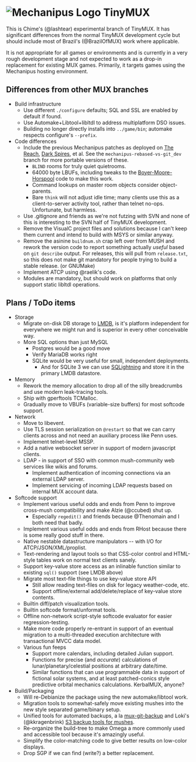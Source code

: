 # ![Mechanipus Logo](http://mechanipus.com/img/mechanipus-logo-outline64.png) TinyMUX

This is Chime's (@lashtear) experimental branch of TinyMUX.  It has significant differences from the normal TinyMUX development cycle but should include most of Brazil's (@BrazilOfMUX) work where applicable.

It is not appropriate for all games or environments and is currently in a very rough development stage and not expected to work as a drop-in replacement for existing MUX games.  Primarily, it targets games using the Mechanipus hosting environment.

## Differences from other MUX branches

* Build infrastructure
  * Use different `./configure` defaults; SQL and SSL are enabled by default if found.
  * Use Automake+Libtool+libltdl to address multiplatform DSO issues.
  * Building no longer directly installs into `../game/bin`; automake respects configure's `--prefix`.
* Code differences
  * Include the previous Mechanipus patches as deployed on [The Reach](http://thereachmux.org/), [Dark Spires](http://darkspires.org/), et al.  See the `mechanipus-rebased-vs-git_dev` branch for more portable versions of these.
	* `BLIND` rooms for truly quiet quietrooms.
	* 64000 byte LBUFs, including tweaks to the [Boyer-Moore-Horspool](http://en.wikipedia.org/wiki/Boyer%E2%80%93Moore%E2%80%93Horspool_algorithm) code to make this work.
	* Command lookups on master room objects consider object-parents.
	* Bare `think` will not adjust idle time; many clients use this as a client-to-server activity tool, rather than telnet no-ops.  Unfortunate, but harmless.
  * Use .gitignore and friends as we're not futzing with SVN and none of this is interesting to the SVN half of TinyMUX development.
  * Remove the VisualC project files and solutions because I can't keep them current and intend to build with MSYS or similar anyway.
  * Remove the asinine `buildnum.sh` crap left over from MUSH and rework the version code to report something actually *useful* based on `git describe` output.  For releases, this will pull from `release.txt`, so this does not make git mandatory for people trying to build a stable release.  (or GNUMake)
  * Implement ATCP using @raelik's code.
  * Modules are mandatory, but should work on platforms that only support static libltdl operations.

## Plans / ToDo items

* Storage
  * Migrate on-disk DB storage to [LMDB](http://symas.com/mdb/), is it's platform independent for everywhere we might run and is superior in every other conceivable way.
  * More SQL options than just MySQL
	* Postgres would be a good move
	* Verify MariaDB works right
	* SQLite would be very useful for small, independent deployments.
	  * And for SQLite 3 we can use [SQLightning](https://gitorious.org/mdb/sqlightning/source/5a70c78cc0c7b9393ff1373905bf1a852cfab3bc:) and store it in the primary LMDB datastore.
* Memory
  * Rework the memory allocation to drop all of the silly breadcrumbs and use modern leak-tracing tools.
  * Ship with gperftools TCMalloc.
  * Gradually move to VBUFs (variable-size buffers) for most softcode support.
* Network
  * Move to libevent.
  * Use TLS session serialization on `@restart` so that we can carry clients across and not need an auxiliary process like Penn uses.
  * Implement telnet-level MSSP.
  * Add a native websocket server in support of modern javascript clients.
  * LDAP - in support of SSO with common mush-community web services like wikis and forums.
	* Implement authentication of incoming connections via an external LDAP server.
	* Implement servicing of incoming LDAP requests based on internal MUX account data.
* Softcode support
  * Implement various useful odds and ends from Penn to improve cross-mush compatibility and make Alzie (@ccubed) shut up.
	* Especially `regedit()` and friends because @Thenomain and I both need that badly.
  * Implement various useful odds and ends from RHost because there is some really good stuff in there.
  * Native nestable datastructure manipulators -- with I/O for ATCP/JSON/XML/proplist.
  * Text-rendering and layout tools so that CSS-color control and HTML-style tables work on normal text clients sanely.
  * Support key-value store access as an inlinable function similar to existing `sql()` support (see LMDB above)
  * Migrate most text-file things to use key-value store API
	* Still allow reading text-files on disk for legacy weather-code, etc.
	* Support offline/external add/delete/replace of key-value store contents.
  * Builtin diff/patch visualization tools.
  * Builtin softcode format/unformat tools.
  * Offline non-network script-style softcode evaluator for easier regression-testing.
  * Make more code properly re-entrant in support of an eventual migration to a multi-threaded execution architecture with transactional MVCC data model.
  * Various fun feeps
	* Support more calendars, including detailed Julian support.
	* Functions for precise (and *accurate*) calculations of lunar/planetary/celestial positions at arbitrary date/time.
	* Similar functions that can use programmable data in support of fictional solar systems, and at least patched-conics style predictive orbital mechanics calculations.  KerbalMUX, anyone?
* Build/Packaging
  * Will re-Debianize the package using the new automake/libtool work.
  * Migration tools to somewhat-safely move existing mushes into the new style separated game/binary setup.
  * Unified tools for automated backups, a la [mux-git-backup](https://github.com/lashtear/mux-git-backup) and Loki's (@kkragenbrink) [S3 backup tools for mushes](https://github.com/kkragenbrink/hm-s3-backup).
  * Re-organize the build-tree to make Omega a more commonly used and accessible tool because it's amazingly useful.
  * Simplify the color-matching code to give better results on low-color displays.
  * Drop SGP if we can find (write?) a better replacement.
